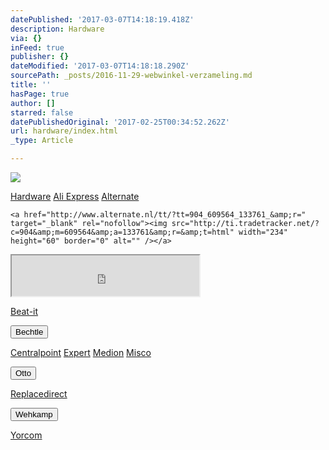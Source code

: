 ```yaml
---
datePublished: '2017-03-07T14:18:19.418Z'
description: Hardware
via: {}
inFeed: true
publisher: {}
dateModified: '2017-03-07T14:18:18.290Z'
sourcePath: _posts/2016-11-29-webwinkel-verzameling.md
title: ''
hasPage: true
author: []
starred: false
datePublishedOriginal: '2017-02-25T00:34:52.262Z'
url: hardware/index.html
_type: Article

---
```

![](https://the-grid-user-content.s3-us-west-2.amazonaws.com/dfe695bd-aa9b-42cf-ab7a-6a386efb1f3a.jpg)

[Hardware][0]
[Ali Express][1]
[Alternate][2]

    <a href="http://www.alternate.nl/tt/?tt=904_609564_133761_&amp;r=" target="_blank" rel="nofollow"><img src="http://ti.tradetracker.net/?c=904&amp;m=609564&amp;a=133761&amp;r=&amp;t=html" width="234" height="60" border="0" alt="" /></a>

<iframe src="https://the-grid.github.io/ed-userhtml/?g=eJw9z80OgjAMB_BXWXrwyFAQg1J8FFKhMOIYpDbZ6zvReOnHpb9_GzJOeERwqtvV2hhjRl5ZAilnwVtVe1fFOi-7Kq_PVdkdi-JSHbsDLdtNEIySTKwI3cNTeIIR9ghhHVfv1whtMy-TeUn_J3TOVGjgVPonSxY4Ef1H2E8u-HX2hfCr_bC9KTpdPJg4D-oQTkUJxvE8uZShysE8Vhk4BUtj-gQBjG0bS-0bEVpJrA" height="65" style=""></iframe>

[Beat-it][3]

<button data-role="cta" style="">Bechtle</button>

[Centralpoint][4]
[Expert][5]
[Medion][6]
[Misco][7]

<button data-role="cta" style="">Otto</button>

[Replacedirect][8]

<button data-role="cta" style="">Wehkamp</button>

[Yorcom][9]

[0]: https://thegrid.ai/nederlandse-webwinkels/software "Software"
[1]: http://tc.tradetracker.net/?c=15640&m=815289&a=133761&r=&u=
[2]: http://www.alternate.nl/tt/?tt=904_12_133761_&r=%2F
[3]: http://www.beat-it.nl/
[4]: http://www.centralpoint.nl/tracker/index.php?tt=534_12_133761_&r=%2F
[5]: http://tc.tradetracker.net/?c=5515&m=202159&a=133761&r=&u=
[6]: http://tc.tradetracker.net/?c=3452&m=12&a=133761
[7]: https://www.misco.nl/
[8]: http://www.replacedirect.nl/page/startExternal/?tt=4825_12_133761_&r=%2F
[9]: https://www.yorcom.nl/
